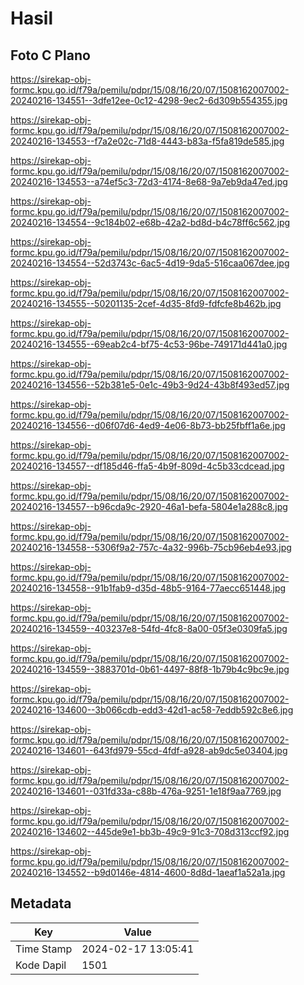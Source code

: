# Hasil

## Foto C Plano

https://sirekap-obj-formc.kpu.go.id/f79a/pemilu/pdpr/15/08/16/20/07/1508162007002-20240216-134551--3dfe12ee-0c12-4298-9ec2-6d309b554355.jpg

https://sirekap-obj-formc.kpu.go.id/f79a/pemilu/pdpr/15/08/16/20/07/1508162007002-20240216-134553--f7a2e02c-71d8-4443-b83a-f5fa819de585.jpg

https://sirekap-obj-formc.kpu.go.id/f79a/pemilu/pdpr/15/08/16/20/07/1508162007002-20240216-134553--a74ef5c3-72d3-4174-8e68-9a7eb9da47ed.jpg

https://sirekap-obj-formc.kpu.go.id/f79a/pemilu/pdpr/15/08/16/20/07/1508162007002-20240216-134554--9c184b02-e68b-42a2-bd8d-b4c78ff6c562.jpg

https://sirekap-obj-formc.kpu.go.id/f79a/pemilu/pdpr/15/08/16/20/07/1508162007002-20240216-134554--52d3743c-6ac5-4d19-9da5-516caa067dee.jpg

https://sirekap-obj-formc.kpu.go.id/f79a/pemilu/pdpr/15/08/16/20/07/1508162007002-20240216-134555--50201135-2cef-4d35-8fd9-fdfcfe8b462b.jpg

https://sirekap-obj-formc.kpu.go.id/f79a/pemilu/pdpr/15/08/16/20/07/1508162007002-20240216-134555--69eab2c4-bf75-4c53-96be-749171d441a0.jpg

https://sirekap-obj-formc.kpu.go.id/f79a/pemilu/pdpr/15/08/16/20/07/1508162007002-20240216-134556--52b381e5-0e1c-49b3-9d24-43b8f493ed57.jpg

https://sirekap-obj-formc.kpu.go.id/f79a/pemilu/pdpr/15/08/16/20/07/1508162007002-20240216-134556--d06f07d6-4ed9-4e06-8b73-bb25fbff1a6e.jpg

https://sirekap-obj-formc.kpu.go.id/f79a/pemilu/pdpr/15/08/16/20/07/1508162007002-20240216-134557--df185d46-ffa5-4b9f-809d-4c5b33cdcead.jpg

https://sirekap-obj-formc.kpu.go.id/f79a/pemilu/pdpr/15/08/16/20/07/1508162007002-20240216-134557--b96cda9c-2920-46a1-befa-5804e1a288c8.jpg

https://sirekap-obj-formc.kpu.go.id/f79a/pemilu/pdpr/15/08/16/20/07/1508162007002-20240216-134558--5306f9a2-757c-4a32-996b-75cb96eb4e93.jpg

https://sirekap-obj-formc.kpu.go.id/f79a/pemilu/pdpr/15/08/16/20/07/1508162007002-20240216-134558--91b1fab9-d35d-48b5-9164-77aecc651448.jpg

https://sirekap-obj-formc.kpu.go.id/f79a/pemilu/pdpr/15/08/16/20/07/1508162007002-20240216-134559--403237e8-54fd-4fc8-8a00-05f3e0309fa5.jpg

https://sirekap-obj-formc.kpu.go.id/f79a/pemilu/pdpr/15/08/16/20/07/1508162007002-20240216-134559--3883701d-0b61-4497-88f8-1b79b4c9bc9e.jpg

https://sirekap-obj-formc.kpu.go.id/f79a/pemilu/pdpr/15/08/16/20/07/1508162007002-20240216-134600--3b066cdb-edd3-42d1-ac58-7eddb592c8e6.jpg

https://sirekap-obj-formc.kpu.go.id/f79a/pemilu/pdpr/15/08/16/20/07/1508162007002-20240216-134601--643fd979-55cd-4fdf-a928-ab9dc5e03404.jpg

https://sirekap-obj-formc.kpu.go.id/f79a/pemilu/pdpr/15/08/16/20/07/1508162007002-20240216-134601--031fd33a-c88b-476a-9251-1e18f9aa7769.jpg

https://sirekap-obj-formc.kpu.go.id/f79a/pemilu/pdpr/15/08/16/20/07/1508162007002-20240216-134602--445de9e1-bb3b-49c9-91c3-708d313ccf92.jpg

https://sirekap-obj-formc.kpu.go.id/f79a/pemilu/pdpr/15/08/16/20/07/1508162007002-20240216-134552--b9d0146e-4814-4600-8d8d-1aeaf1a52a1a.jpg


## Metadata

| Key        | Value               |
| ---------- | ------------------- |
| Time Stamp | 2024-02-17 13:05:41 |
| Kode Dapil | 1501                |




